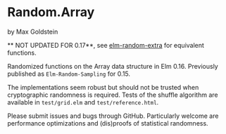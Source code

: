 # Random.Array
by Max Goldstein

** NOT UPDATED FOR 0.17**, see [elm-random-extra](http://package.elm-lang.org/packages/elm-community/elm-random-extra/latest/Random-Array) for equivalent functions.

Randomized functions on the Array data structure in Elm 0.16. Previously published
as `Elm-Random-Sampling` for 0.15.

The implementations seem robust but should not be trusted when cryptographic
randomness is required. Tests of the shuffle algorithm are available in
`test/grid.elm` and `test/reference.html`.

Please submit issues and bugs through GitHub. Particularly welcome are
performance optimizations and (dis)proofs of statistical randomness.
